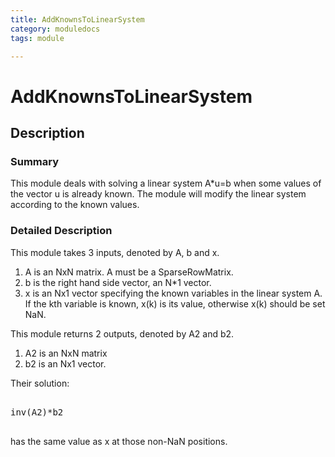 ```yaml
---
title: AddKnownsToLinearSystem
category: moduledocs
tags: module

---
```


# AddKnownsToLinearSystem

## Description

### Summary

This module deals with solving a linear system A*u=b when some values of the vector u is already known. The module will modify the linear system according to the known values.

### Detailed Description

This module takes 3 inputs, denoted by A, b and x.

  1. A is an NxN matrix. A must be a SparseRowMatrix.
  2. b is the right hand side vector, an N*1 vector.
  3. x is an Nx1 vector specifying the known variables in the linear system A. If the kth variable is known, x(k) is its value, otherwise x(k) should be set NaN.
  
This module returns 2 outputs, denoted by A2 and b2. 

  1. A2 is an NxN matrix 
  2. b2 is an Nx1 vector. 
  
Their solution: 

<pre>

inv(A2)*b2

</pre>

has the same value as x at those non-NaN positions.
